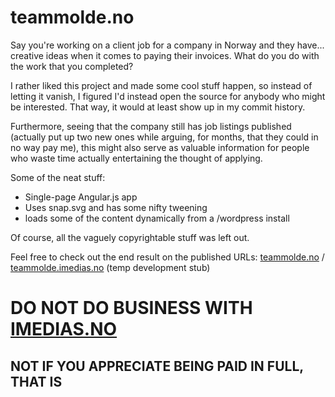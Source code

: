# teammolde.no

Say you're working on a client job for a company in Norway and they have... creative ideas when it comes to paying their invoices. What do you do with the work that you completed?

I rather liked this project and made some cool stuff happen, so instead of letting it vanish, I figured I'd instead open the source for anybody who might be interested. That way, it would at least show up in my commit history.

Furthermore, seeing that the company still has job listings published (actually put up two new ones while arguing, for months, that they could in no way pay me), this might also serve as valuable information for people who waste time actually entertaining the thought of applying.

Some of the neat stuff:

- Single-page Angular.js app
- Uses snap.svg and has some nifty tweening
- loads some of the content dynamically from a /wordpress install

Of course, all the vaguely copyrightable stuff was left out.

Feel free to check out the end result on the published URLs: [teammolde.no](http://teammolde.no) / [teammolde.imedias.no](http://teammolde.imedias.no) (temp development stub)

# DO NOT DO BUSINESS WITH [IMEDIAS.NO](http://imedias.no)

## NOT IF YOU APPRECIATE BEING PAID IN FULL, THAT IS
